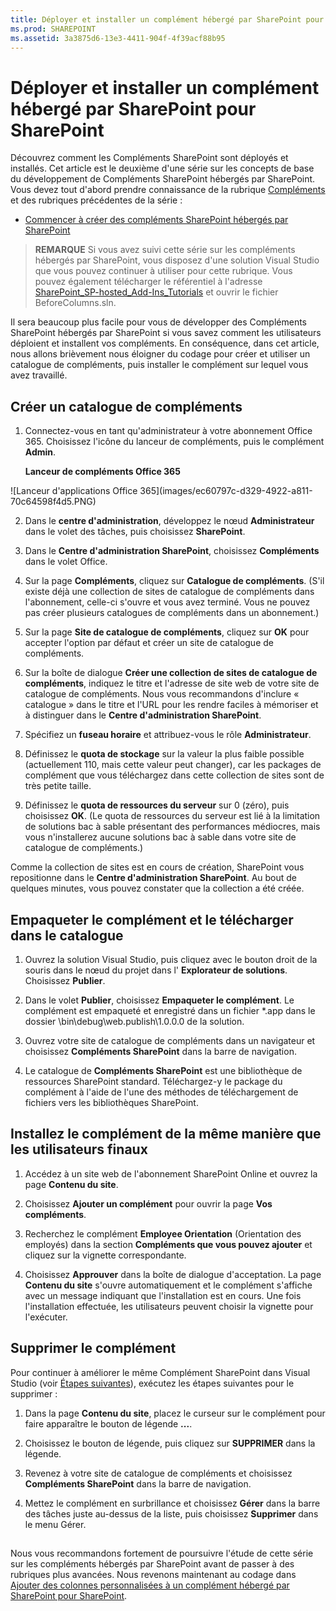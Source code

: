 ```yaml
---
title: Déployer et installer un complément hébergé par SharePoint pour SharePoint
ms.prod: SHAREPOINT
ms.assetid: 3a3875d6-13e3-4411-904f-4f39acf88b95
---
```



# Déployer et installer un complément hébergé par SharePoint pour SharePoint
Découvrez comment les Compléments SharePoint sont déployés et installés.
Cet article est le deuxième d'une série sur les concepts de base du développement de Compléments SharePoint hébergés par SharePoint. Vous devez tout d'abord prendre connaissance de la rubrique  [Compléments](sharepoint-add-ins.md) et des rubriques précédentes de la série :
  
    
    


-  [Commencer à créer des compléments SharePoint hébergés par SharePoint](get-started-creating-sharepoint-hosted-sharepoint-add-ins.md)
    
  

> **REMARQUE**
> Si vous avez suivi cette série sur les compléments hébergés par SharePoint, vous disposez d'une solution Visual Studio que vous pouvez continuer à utiliser pour cette rubrique. Vous pouvez également télécharger le référentiel à l'adresse  [SharePoint_SP-hosted_Add-Ins_Tutorials](https://github.com/OfficeDev/SharePoint_SP-hosted_Add-Ins_Tutorials) et ouvrir le fichier BeforeColumns.sln.
  
    
    

Il sera beaucoup plus facile pour vous de développer des Compléments SharePoint hébergés par SharePoint si vous savez comment les utilisateurs déploient et installent vos compléments. En conséquence, dans cet article, nous allons brièvement nous éloigner du codage pour créer et utiliser un catalogue de compléments, puis installer le complément sur lequel vous avez travaillé.
## Créer un catalogue de compléments


  
    
    

1. Connectez-vous en tant qu'administrateur à votre abonnement Office 365. Choisissez l'icône du lanceur de compléments, puis le complément **Admin**.
    
   **Lanceur de compléments Office 365**

  

!\[Lanceur d'applications Office 365](images/ec60797c-d329-4922-a811-70c64598f4d5.PNG)
  

    
    
  
2. Dans le **centre d'administration**, développez le nœud **Administrateur** dans le volet des tâches, puis choisissez **SharePoint**.
    
  
3. Dans le **Centre d'administration SharePoint**, choisissez **Compléments** dans le volet Office.
    
  
4. Sur la page **Compléments**, cliquez sur **Catalogue de compléments**. (S'il existe déjà une collection de sites de catalogue de compléments dans l'abonnement, celle-ci s'ouvre et vous avez terminé. Vous ne pouvez pas créer plusieurs catalogues de compléments dans un abonnement.)
    
  
5. Sur la page **Site de catalogue de compléments**, cliquez sur **OK** pour accepter l'option par défaut et créer un site de catalogue de compléments.
    
  
6. Sur la boîte de dialogue **Créer une collection de sites de catalogue de compléments**, indiquez le titre et l'adresse de site web de votre site de catalogue de compléments. Nous vous recommandons d'inclure « catalogue » dans le titre et l'URL pour les rendre faciles à mémoriser et à distinguer dans le **Centre d'administration SharePoint**.
    
  
7. Spécifiez un **fuseau horaire** et attribuez-vous le rôle **Administrateur**.
    
  
8. Définissez le **quota de stockage** sur la valeur la plus faible possible (actuellement 110, mais cette valeur peut changer), car les packages de complément que vous téléchargez dans cette collection de sites sont de très petite taille.
    
  
9. Définissez le **quota de ressources du serveur** sur 0 (zéro), puis choisissez **OK**. (Le quota de ressources du serveur est lié à la limitation de solutions bac à sable présentant des performances médiocres, mais vous n'installerez aucune solutions bac à sable dans votre site de catalogue de compléments.)
    
  
Comme la collection de sites est en cours de création, SharePoint vous repositionne dans le **Centre d'administration SharePoint**. Au bout de quelques minutes, vous pouvez constater que la collection a été créée.
## Empaqueter le complément et le télécharger dans le catalogue


  
    
    

1. Ouvrez la solution Visual Studio, puis cliquez avec le bouton droit de la souris dans le nœud du projet dans l' **Explorateur de solutions**. Choisissez **Publier**.
    
  
2. Dans le volet **Publier**, choisissez **Empaqueter le complément**. Le complément est empaqueté et enregistré dans un fichier *.app dans le dossier \\bin\\debug\\web.publish\\1.0.0.0 de la solution.
    
  
3. Ouvrez votre site de catalogue de compléments dans un navigateur et choisissez **Compléments SharePoint** dans la barre de navigation.
    
  
4. Le catalogue de **Compléments SharePoint** est une bibliothèque de ressources SharePoint standard. Téléchargez-y le package du complément à l'aide de l'une des méthodes de téléchargement de fichiers vers les bibliothèques SharePoint.
    
  

## Installez le complément de la même manière que les utilisateurs finaux


1. Accédez à un site web de l'abonnement SharePoint Online et ouvrez la page **Contenu du site**.
    
  
2. Choisissez **Ajouter un complément** pour ouvrir la page **Vos compléments**.
    
  
3. Recherchez le complément **Employee Orientation** (Orientation des employés) dans la section **Compléments que vous pouvez ajouter** et cliquez sur la vignette correspondante.
    
  
4. Choisissez **Approuver** dans la boîte de dialogue d'acceptation. La page **Contenu du site** s'ouvre automatiquement et le complément s'affiche avec un message indiquant que l'installation est en cours. Une fois l'installation effectuée, les utilisateurs peuvent choisir la vignette pour l'exécuter.
    
  

## Supprimer le complément

Pour continuer à améliorer le même Complément SharePoint dans Visual Studio (voir  [Étapes suivantes](#Nextsteps)), exécutez les étapes suivantes pour le supprimer :
  
    
    

1. Dans la page **Contenu du site**, placez le curseur sur le complément pour faire apparaître le bouton de légende **...**.
    
  
2. Choisissez le bouton de légende, puis cliquez sur **SUPPRIMER** dans la légende.
    
  
3. Revenez à votre site de catalogue de compléments et choisissez **Compléments SharePoint** dans la barre de navigation.
    
  
4. Mettez le complément en surbrillance et choisissez **Gérer** dans la barre des tâches juste au-dessus de la liste, puis choisissez **Supprimer** dans le menu Gérer.
    
  

## 

Nous vous recommandons fortement de poursuivre l'étude de cette série sur les compléments hébergés par SharePoint avant de passer à des rubriques plus avancées. Nous revenons maintenant au codage dans  [Ajouter des colonnes personnalisées à un complément hébergé par SharePoint pour SharePoint](add-custom-columns-to-a-sharepoint-hostedsharepoint-add-in.md).
  
    
    

